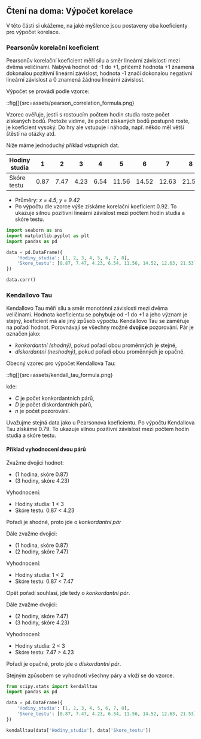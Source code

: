 ## Čtení na doma: Výpočet korelace

V této části si ukážeme, na jaké myšlence jsou postaveny oba koeficienty pro výpočet korelace.

### Pearsonův korelační koeficient

Pearsonův korelační koeficient měří sílu a směr lineární závislosti mezi dvěma veličinami. Nabývá hodnot od -1 do +1, přičemž hodnota +1 znamená dokonalou pozitivní lineární závislost, hodnota -1 značí dokonalou negativní lineární závislost a 0 znamená žádnou lineární závislost. 

Výpočet se provádí podle vzorce:

::fig[]{src=assets/pearson_correlation_formula.png}

Vzorec ověřuje, jestli s rostoucím počtem hodin studia roste počet získaných bodů. Protože vidíme, že počet získaných bodů postupně roste, je koeficient vysoký. Do hry ale vstupuje i náhoda, např. někdo měl větší štěstí na otázky atd.

Níže máme jednoduchý příklad vstupních dat.

| Hodiny studia | 1 | 2 | 3 | 4 | 5 | 6 | 7 | 8 |
|---------------|---|---|---|---|---|---|---|---|
| Skóre testu   | 0.87 | 7.47 | 4.23 | 6.54 | 11.56 | 14.52 | 12.63 | 21.53 |

- Průměry: *x = 4.5*, *y = 9.42*
- Po výpočtu dle vzorce výše získáme korelační koeficient 0.92. To ukazuje silnou pozitivní lineární závislost mezi počtem hodin studia a skóre testu.

```py
import seaborn as sns
import matplotlib.pyplot as plt
import pandas as pd

data = pd.DataFrame({
    'Hodiny_studia': [1, 2, 3, 4, 5, 6, 7, 8],
    'Skore_testu': [0.87, 7.47, 4.23, 6.54, 11.56, 14.52, 12.63, 21.53]
})

data.corr()
```

### Kendallovo Tau

Kendallovo Tau měří sílu a směr monotónní závislosti mezi dvěma veličinami. Hodnota koeficientu se pohybuje od -1 do +1 a jeho význam je stejný, koeficient má ale jiný způsob výpočtu. Kendallovo Tau se zaměřuje na pořadí hodnot. Porovnávají se všechny možné **dvojice** pozorování. Pár je označen jako:

- *konkordantní (shodný)*, pokud pořadí obou proměnných je stejné,
- *diskordantní (neshodný)*, pokud pořadí obou proměnných je opačné.

Obecný vzorec pro výpočet Kendallova Tau:

::fig[]{src=assets/kendall_tau_formula.png}

kde:
- *C* je počet konkordantních párů,
- *D* je počet diskordantních párů,
- *n* je počet pozorování.

Uvažujme stejná data jako u Pearsonova koeficientu. Po výpočtu Kendallova Tau získáme 0.79. To ukazuje silnou pozitivní závislost mezi počtem hodin studia a skóre testu.

#### Příklad vyhodnocení dvou párů

Zvažme dvojici hodnot:
- (1 hodina, skóre 0.87)
- (3 hodiny, skóre 4.23)

Vyhodnocení:
- Hodiny studia: 1 < 3
- Skóre testu: 0.87 < 4.23

Pořadí je shodné, proto jde o *konkordantní pár*

Dále zvažme dvojici:
- (1 hodina, skóre 0.87)
- (2 hodiny, skóre 7.47)

Vyhodnocení:
- Hodiny studia: 1 < 2
- Skóre testu: 0.87 < 7.47

Opět pořadí souhlasí, jde tedy o *konkordantní pár*.

Dále zvažme dvojici:

- (2 hodiny, skóre 7.47)
- (3 hodiny, skóre 4.23)

Vyhodnocení:

- Hodiny studia: 2 < 3
- Skóre testu: 7.47 > 4.23

Pořadí je opačné, proto jde o *diskordantní pár*.

Stejným způsobem se vyhodnotí všechny páry a vloží se do vzorce.

```py
from scipy.stats import kendalltau
import pandas as pd

data = pd.DataFrame({
    'Hodiny_studia': [1, 2, 3, 4, 5, 6, 7, 8],
    'Skore_testu': [0.87, 7.47, 4.23, 6.54, 11.56, 14.52, 12.63, 21.53]
})

kendalltau(data['Hodiny_studia'], data['Skore_testu'])
```
